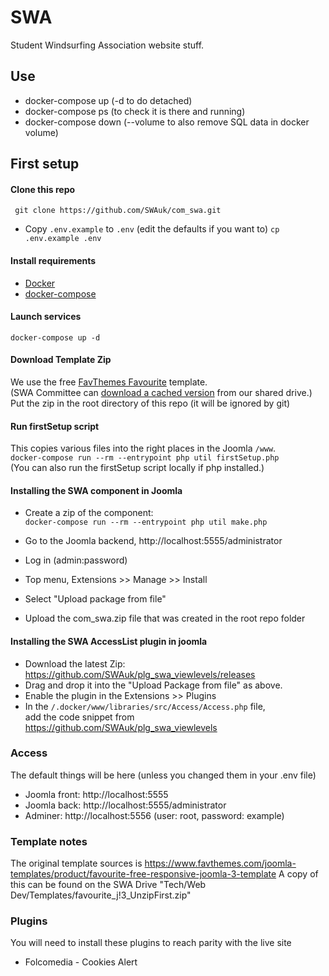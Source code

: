 SWA
==================

Student Windsurfing Association website stuff.

## Use
* docker-compose up (-d to do detached)
* docker-compose ps (to check it is there and running)
* docker-compose down (--volume to also remove SQL data in docker volume)


## First setup

#### Clone this repo
``` git clone https://github.com/SWAuk/com_swa.git```
 * Copy `.env.example` to `.env` (edit the defaults if you want to)
 ``` cp .env.example .env ```



#### Install requirements
 * [Docker](https://docs.docker.com/install/)
 * [docker-compose](https://docs.docker.com/compose/install/)

#### Launch services
```docker-compose up -d```

#### Download Template Zip
We use the free [FavThemes Favourite](https://www.favthemes.com/joomla-templates/product/favourite-free-responsive-joomla-3-template) template. \
(SWA Committee can [download a cached version](https://drive.google.com/file/d/1IoYZcvmlIyUrFKyh96wWWJgff5qbhdjK/view) from our shared drive.) \
Put the zip in the root directory of this repo (it will be ignored by git)

#### Run firstSetup script
This copies various files into the right places in the Joomla `/www`.\
``` docker-compose run --rm --entrypoint php util firstSetup.php ```\
(You can also run the firstSetup script locally if php installed.)

#### Installing the SWA component in Joomla

* Create a zip of the component:\
``` docker-compose run --rm --entrypoint php util make.php ```

* Go to the Joomla backend, http://localhost:5555/administrator
* Log in (admin:password)
* Top menu, Extensions >> Manage >> Install
* Select "Upload package from file"
* Upload the com_swa.zip file that was created in the root repo folder


#### Installing the SWA AccessList plugin in joomla
* Download the latest Zip:\
https://github.com/SWAuk/plg_swa_viewlevels/releases
* Drag and drop it into the "Upload Package from file" as above.
* Enable the plugin in the Extensions >> Plugins
* In the `/.docker/www/libraries/src/Access/Access.php` file, \
add the code snippet from https://github.com/SWAuk/plg_swa_viewlevels

### Access
The default things will be here (unless you changed them in your .env file)

* Joomla front: http://localhost:5555
* Joomla back: http://localhost:5555/administrator
* Adminer: http://localhost:5556 (user: root, password: example)


### Template notes
The original template sources is https://www.favthemes.com/joomla-templates/product/favourite-free-responsive-joomla-3-template
A copy of this can be found on the SWA Drive "Tech/Web Dev/Templates/favourite_j!3_UnzipFirst.zip"

### Plugins
You will need to install these plugins to reach parity with the live site

* Folcomedia - Cookies Alert
